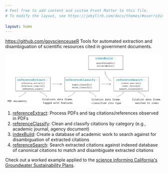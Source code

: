 ```yaml
---
# Feel free to add content and custom Front Matter to this file.
# To modify the layout, see https://jekyllrb.com/docs/themes/#overriding-theme-defaults

layout: home
---
```

https://github.com/govscienceuseR
Tools for automated extraction and disambiguation of scientific resources cited in government documents.  

![govscienceuseR workflow](img/workflow.png "govscienceuseR workflow")

1. [referenceExtract](https://github.com/govscienceuseR/referenceExtract): Process PDFs and tag citations/references observed in PDFs  
2. [referenceClassify](https://github.com/govscienceuseR/referenceClassify): Clean and classify citations by category (e.g., academic journal, agency document)  
3. [indexBuild](https://github.com/govscienceuseR/indexBuild): Create a database of academic work to search against for disambiguation of extracted citations  
4. [referenceSearch](https://github.com/govscienceuseR/referenceSearch): Search extracted citations against indexed database of canonical citations to match and disambiguate extracted citations 

Check out a worked example applied to the [science informing California's Groundwater Sustainability Plans](https://htmlpreview.github.io/?https://github.com/govscienceuseR/govscienceuseR/vignettes/gsp_vignette.html). 
